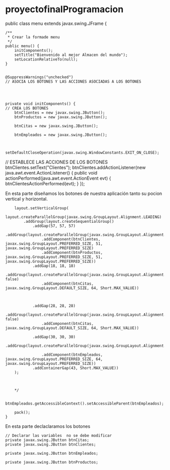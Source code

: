 # proyectofinalProgramacion


public class menu extends javax.swing.JFrame {

    /**
     * Crear la formade menu
     */
    public menu() {
        initComponents();
        setTitle("Bienvenido al mejor Almacen del mundo");
        setLocationRelativeTo(null);
    }


    @SuppressWarnings("unchecked")
    // ASOCIA LOS BOTONES Y LAS ACCIONES ASOCIADAS A LOS BOTONES
    
    
    
    
    private void initComponents() {
    // CREA LOS BOTONES
        btnClientes = new javax.swing.JButton();
        btnProductos = new javax.swing.JButton();

        btnCitas = new javax.swing.JButton();

        btnEmpleados = new javax.swing.JButton();


        setDefaultCloseOperation(javax.swing.WindowConstants.EXIT_ON_CLOSE);
// ESTABLECE LAS ACCIONES DE LOS BOTONES
        btnClientes.setText("Clientes");
        btnClientes.addActionListener(new java.awt.event.ActionListener() {
            public void actionPerformed(java.awt.event.ActionEvent evt) {
                btnClientesActionPerformed(evt);
            }
        });


En esta parte diseñamos los botones de nuestra aplicación tanto su pocion vertical y horizontal.

        layout.setVerticalGroup(
            layout.createParallelGroup(javax.swing.GroupLayout.Alignment.LEADING)
            .addGroup(layout.createSequentialGroup()
                .addGap(57, 57, 57)
                .addGroup(layout.createParallelGroup(javax.swing.GroupLayout.Alignment.BASELINE)
                    .addComponent(btnClientes, javax.swing.GroupLayout.PREFERRED_SIZE, 51, javax.swing.GroupLayout.PREFERRED_SIZE)
                    .addComponent(btnProductos, javax.swing.GroupLayout.PREFERRED_SIZE, 51, javax.swing.GroupLayout.PREFERRED_SIZE))
                .addGap(18, 18, 18)
                .addGroup(layout.createParallelGroup(javax.swing.GroupLayout.Alignment.LEADING, false)
                    .addComponent(btnCitas, javax.swing.GroupLayout.DEFAULT_SIZE, 64, Short.MAX_VALUE))
                    
                

                .addGap(28, 28, 28)
                .addGroup(layout.createParallelGroup(javax.swing.GroupLayout.Alignment.LEADING, false)
                    .addComponent(btnCitas, javax.swing.GroupLayout.DEFAULT_SIZE, 64, Short.MAX_VALUE))
                    
                .addGap(30, 30, 30)
                .addGroup(layout.createParallelGroup(javax.swing.GroupLayout.Alignment.BASELINE)
                    
                    .addComponent(btnEmpleados, javax.swing.GroupLayout.PREFERRED_SIZE, 64, javax.swing.GroupLayout.PREFERRED_SIZE))
                .addContainerGap(43, Short.MAX_VALUE))
        );



        */

        btnEmpleados.getAccessibleContext().setAccessibleParent(btnEmpleados);

        pack();
    }


En esta parte declaclaramos los botones 


    // Declarar las variables  no se debe modificar
    private javax.swing.JButton btnCitas;
    private javax.swing.JButton btnClientes;

    private javax.swing.JButton btnEmpleados;

    private javax.swing.JButton btnProductos;
